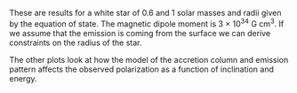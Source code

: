 These are results for a white star of 0.6 and 1 solar masses and radii given by the equation of state.  The magnetic dipole moment is 3 &times; 10<sup>34</sup> G cm<sup>3</sup>. If we assume that the emission is coming from the surface we can derive constraints on the radius of the star.

The other plots look at how the model of the accretion column and emission pattern affects the observed polarization as a function of inclination and energy.
